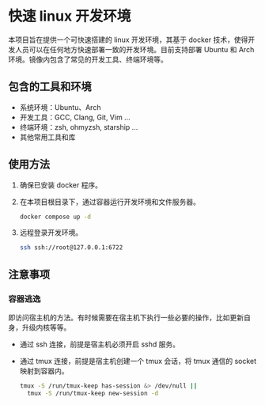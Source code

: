 # 快速 linux 开发环境

本项目旨在提供一个可快速搭建的 linux 开发环境，其基于 docker 技术，使得开发人员可以在任何地方快速部署一致的开发环境。目前支持部署 Ubuntu 和 Arch 环境。镜像内包含了常见的开发工具、终端环境等。

## 包含的工具和环境

- 系统环境：Ubuntu、Arch
- 开发工具：GCC, Clang, Git, Vim …
- 终端环境：zsh, ohmyzsh, starship ...
- 其他常用工具和库

## 使用方法

1. 确保已安装 docker 程序。
2. 在本项目根目录下，通过容器运行开发环境和文件服务器。
    
    ```bash
    docker compose up -d
    ```
    
3. 远程登录开发环境。
    
    ```bash
    ssh ssh://root@127.0.0.1:6722
    ```
    

## 注意事项

### 容器逃逸

即访问宿主机的方法。有时候需要在宿主机下执行一些必要的操作，比如更新自身，升级内核等等。

- 通过 ssh 连接，前提是宿主机必须开启 sshd 服务。
- 通过 tmux 连接，前提是宿主机创建一个 tmux 会话，将 tmux 通信的 socket 映射到容器内。
    
    ```bash
    tmux -S /run/tmux-keep has-session &> /dev/null ||
      tmux -S /run/tmux-keep new-session -d
    ```
    